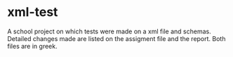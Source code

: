 # xml-test
A school project on which tests were made on a xml file and schemas. Detailed changes made are listed on the assigment file and the report. Both files are in greek.
